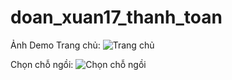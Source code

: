 ﻿# doan_xuan17_thanh_toan

Ảnh Demo
Trang chủ:
![Trang chủ](https://i.imgur.com/3PT5mN6.png)

Chọn chỗ ngồi:
![Chọn chỗ ngồi](https://imgur.com/b1b8bd6f-21c8-407b-9605-f5f32aa4144b)

